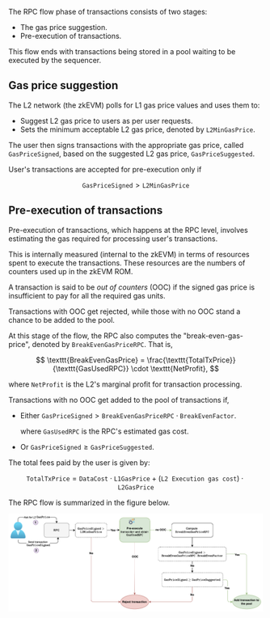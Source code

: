 The RPC flow phase of transactions consists of two stages:

- The gas price suggestion.
- Pre-execution of transactions. 

This flow ends with transactions being stored in a pool waiting to be executed by the sequencer.

## Gas price suggestion

The L2 network (the zkEVM) polls for L1 gas price values and uses them to:

- Suggest L2 gas price to users as per user requests.
- Sets the minimum acceptable L2 gas price, denoted by $\texttt{L2MinGasPrice}$.

The user then signs transactions with the appropriate gas price, called $\texttt{GasPriceSigned}$, based on the suggested L2 gas price, $\texttt{GasPriceSuggested}$.

User's transactions are accepted for pre-execution only if

$$
\texttt{GasPriceSigned} > \texttt{L2MinGasPrice}
$$

## Pre-execution of transactions

Pre-execution of transactions, which happens at the RPC level, involves estimating the gas required for processing user's transactions. 

This is internally measured (internal to the zkEVM) in terms of resources spent to execute the transactions. These resources are the numbers of counters used up in the zkEVM ROM. 

A transaction is said to be _out of counters_ (OOC) if the signed gas price is insufficient to pay for all the required gas units.

Transactions with OOC get rejected, while those with no OOC stand a chance to be added to the pool.

At this stage of the flow, the RPC also computes the "break-even-gas-price", denoted by $\texttt{BreakEvenGasPriceRPC}$. That is, 

$$
  \texttt{BreakEvenGasPrice} = \frac{\texttt{TotalTxPrice}}{\texttt{GasUsedRPC}} \cdot \texttt{NetProfit},
$$

 where $\texttt{NetProfit}$ is the L2's marginal profit  for transaction processing.   

Transactions with no OOC get added to the pool of transactions if,

- Either $\texttt{GasPriceSigned} > \texttt{BreakEvenGasPriceRPC} \cdot \texttt{BreakEvenFactor}$.
  
  where $\texttt{GasUsedRPC}$ is the RPC's estimated gas cost.
  
- Or $\texttt{GasPriceSigned} \geq \texttt{GasPriceSuggested}$.

The total fees paid by the user is given by:

$$
\texttt{TotalTxPrice} = \texttt{DataCost} \cdot \texttt{L1GasPrice} + (\texttt{L2 Execution gas cost}) \cdot \texttt{L2GasPrice}
$$

The RPC flow is summarized in the figure below.

![Figure: RPC flow](../../../../img/zkEVM/gas-price-flows-i.png)

